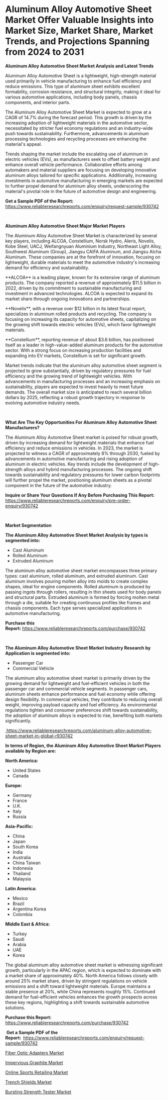 <p><h1>Aluminum Alloy Automotive Sheet Market Offer Valuable Insights into Market Size, Market Share, Market Trends, and Projections Spanning from 2024 to 2031</h1></p><p><strong>Aluminum Alloy Automotive Sheet Market Analysis and Latest Trends</strong></p>
<p><p>Aluminum Alloy Automotive Sheet is a lightweight, high-strength material used primarily in vehicle manufacturing to enhance fuel efficiency and reduce emissions. This type of aluminum sheet exhibits excellent formability, corrosion resistance, and structural integrity, making it ideal for various automotive applications, including body panels, chassis components, and interior parts. </p><p>The Aluminum Alloy Automotive Sheet Market is expected to grow at a CAGR of 14.7% during the forecast period. This growth is driven by the increasing adoption of lightweight materials in the automotive sector, necessitated by stricter fuel economy regulations and an industry-wide push towards sustainability. Furthermore, advancements in aluminum processing technologies and recycling processes are enhancing the material's appeal. </p><p>Trends shaping the market include the escalating use of aluminum in electric vehicles (EVs), as manufacturers seek to offset battery weight and enhance overall vehicle performance. Collaborative efforts among automakers and material suppliers are focusing on developing innovative aluminum alloys tailored for specific applications. Additionally, increasing investments in automotive manufacturing in emerging markets are expected to further propel demand for aluminum alloy sheets, underscoring the material's pivotal role in the future of automotive design and engineering.</p></p>
<p><strong>Get a Sample PDF of the Report:&nbsp;</strong> <a href="https://www.reliableresearchreports.com/enquiry/request-sample/930742?utm_campaign=16&utm_medium=2&utm_source=Github&utm_content=ia&utm_term=18102024&utm_id=aluminum-alloy-automotive-sheet">https://www.reliableresearchreports.com/enquiry/request-sample/930742</a></p>
<p>&nbsp;</p>
<p><strong>Aluminum Alloy Automotive Sheet Major Market Players</strong></p>
<p><p>The Aluminum Alloy Automotive Sheet Market is characterized by several key players, including ALCOA, Constellium, Norsk Hydro, Aleris, Novelis, Kobe Steel, UACJ, Weifangnyuan Aluminium Industry, Northeast Light Alloy, Southwest Aluminum (Group), Jiangsu CAIFA Aluminum, and Jiangsu Alcha Aluminum. These companies are at the forefront of innovation, focusing on lightweight, durable materials to meet the automotive industry's increasing demand for efficiency and sustainability.</p><p>**ALCOA** is a leading player, known for its extensive range of aluminum products. The company reported a revenue of approximately $11.5 billion in 2022, driven by its commitment to sustainable manufacturing and investment in advanced technologies. ALCOA is expected to expand its market share through ongoing innovations and partnerships.</p><p>**Novelis**, with a revenue over $12 billion in its latest fiscal report, specializes in aluminum rolled products and recycling. The company is focusing on increasing its capacity for automotive sheets, capitalizing on the growing shift towards electric vehicles (EVs), which favor lightweight materials.</p><p>**Constellium**, reporting revenue of about $3.6 billion, has positioned itself as a leader in high-value-added aluminum products for the automotive sector. With a strong focus on increasing production facilities and expanding into EV markets, Constellium is set for significant growth.</p><p>Market trends indicate that the aluminum alloy automotive sheet segment is projected to grow substantially, driven by regulatory pressures for fuel efficiency and the growing trend of lightweight vehicles. With advancements in manufacturing processes and an increasing emphasis on sustainability, players are expected to invest heavily to meet future demands. The overall market size is anticipated to reach several billion dollars by 2025, reflecting a robust growth trajectory in response to evolving automotive industry needs.</p></p>
<p>&nbsp;</p>
<p><strong>What Are The Key Opportunities For Aluminum Alloy Automotive Sheet Manufacturers?</strong></p>
<p><p>The Aluminum Alloy Automotive Sheet market is poised for robust growth, driven by increasing demand for lightweight materials that enhance fuel efficiency and reduce emissions in vehicles. In 2023, the market is projected to witness a CAGR of approximately 8% through 2030, fueled by advancements in automotive manufacturing and rising adoption of aluminum in electric vehicles. Key trends include the development of high-strength alloys and hybrid manufacturing processes. The ongoing shift towards sustainability and regulatory pressures for lower carbon footprints will further propel the market, positioning aluminum sheets as a pivotal component in the future of the automotive industry.</p></p>
<p><strong>Inquire or Share Your Questions If Any Before Purchasing This Report:</strong> <a href="https://www.reliableresearchreports.com/enquiry/pre-order-enquiry/930742?utm_campaign=16&utm_medium=2&utm_source=Github&utm_content=ia&utm_term=18102024&utm_id=aluminum-alloy-automotive-sheet">https://www.reliableresearchreports.com/enquiry/pre-order-enquiry/930742</a></p>
<p>&nbsp;</p>
<p><strong>Market Segmentation</strong></p>
<p><strong>The Aluminum Alloy Automotive Sheet Market Analysis by types is segmented into:</strong></p>
<p><ul><li>Cast Aluminum</li><li>Rolled Aluminum</li><li>Extruded Aluminum</li></ul></p>
<p><p>The aluminum alloy automotive sheet market encompasses three primary types: cast aluminum, rolled aluminum, and extruded aluminum. Cast aluminum involves pouring molten alloy into molds to create complex shapes, ideal for engine components. Rolled aluminum is produced by passing ingots through rollers, resulting in thin sheets used for body panels and structural parts. Extruded aluminum is formed by forcing molten metal through a die, suitable for creating continuous profiles like frames and chassis components. Each type serves specialized applications in automotive manufacturing.</p></p>
<p><strong>Purchase this Report:&nbsp;</strong><a href="https://www.reliableresearchreports.com/purchase/930742?utm_campaign=16&utm_medium=2&utm_source=Github&utm_content=ia&utm_term=18102024&utm_id=aluminum-alloy-automotive-sheet">https://www.reliableresearchreports.com/purchase/930742</a></p>
<p>&nbsp;</p>
<p><strong>The Aluminum Alloy Automotive Sheet Market Industry Research by Application is segmented into:</strong></p>
<p><ul><li>Passenger Car</li><li>Commercial Vehicle</li></ul></p>
<p><p>The aluminum alloy automotive sheet market is primarily driven by the growing demand for lightweight and fuel-efficient vehicles in both the passenger car and commercial vehicle segments. In passenger cars, aluminum sheets enhance performance and fuel economy while offering design flexibility. In commercial vehicles, they contribute to reducing overall weight, improving payload capacity and fuel efficiency. As environmental regulations tighten and consumer preferences shift towards sustainability, the adoption of aluminum alloys is expected to rise, benefiting both markets significantly.</p></p>
<p><a href="https://www.reliableresearchreports.com/aluminum-alloy-automotive-sheet-market-in-global-r930742?utm_campaign=16&utm_medium=2&utm_source=Github&utm_content=ia&utm_term=18102024&utm_id=aluminum-alloy-automotive-sheet">&nbsp;https://www.reliableresearchreports.com/aluminum-alloy-automotive-sheet-market-in-global-r930742</a></p>
<p><strong>In terms of Region, the Aluminum Alloy Automotive Sheet Market Players available by Region are:</strong></p>
<p>
    <p> <strong> North America: </strong>
        <ul>
            <li>United States</li>
            <li>Canada</li>
        </ul>
        </p> 
    <p> <strong> Europe: </strong>
        <ul>
            <li>Germany</li>
            <li>France</li>
            <li>U.K.</li>
            <li>Italy</li>
            <li>Russia</li>
        </ul>
        </p> 
    <p> <strong> Asia-Pacific: </strong>
        <ul>
            <li>China</li>
            <li>Japan</li>
            <li>South Korea</li>
            <li>India</li>
            <li>Australia</li>
            <li>China Taiwan</li>
            <li>Indonesia</li>
            <li>Thailand</li>
            <li>Malaysia</li>
        </ul>
        </p> 
    <p> <strong> Latin America: </strong>
        <ul>
            <li>Mexico</li>
            <li>Brazil</li>
            <li>Argentina Korea</li>
            <li>Colombia</li>
        </ul>
        </p> 
    <p> <strong> Middle East & Africa: </strong>
        <ul>
            <li>Turkey</li>
            <li>Saudi</li>
            <li>Arabia</li>
            <li>UAE</li>
            <li>Korea</li>
        </ul>
    </p>
    </p>
<p><p>The global aluminum alloy automotive sheet market is witnessing significant growth, particularly in the APAC region, which is expected to dominate with a market share of approximately 40%. North America follows closely with around 25% market share, driven by stringent regulations on vehicle emissions and a shift toward lightweight materials. Europe maintains a stable presence at 20%, while China represents roughly 15%. Continued demand for fuel-efficient vehicles enhances the growth prospects across these key regions, highlighting a shift towards sustainable automotive solutions.</p></p>
<p><strong>Purchase this Report: </strong><a href="https://www.reliableresearchreports.com/purchase/930742?utm_campaign=16&utm_medium=2&utm_source=Github&utm_content=ia&utm_term=18102024&utm_id=aluminum-alloy-automotive-sheet">https://www.reliableresearchreports.com/purchase/930742</a></p>
<p>&nbsp;<strong>Get a Sample PDF of the Report:&nbsp;&nbsp;</strong><a href="https://www.reliableresearchreports.com/enquiry/request-sample/930742?utm_campaign=16&utm_medium=2&utm_source=Github&utm_content=ia&utm_term=18102024&utm_id=aluminum-alloy-automotive-sheet">https://www.reliableresearchreports.com/enquiry/request-sample/930742</a></p>
<p><strong></strong></p>
<p><p><a href="https://www.linkedin.com/pulse/fiber-optic-adapters-market-maturity-analysis-regional-disparities-17gjf?utm_campaign=16&utm_medium=2&utm_source=Github&utm_content=ia&utm_term=18102024&utm_id=aluminum-alloy-automotive-sheet">Fiber Optic Adapters Market</a></p><p><a href="https://medium.com/@am6lascuyler/impervious-graphite-market-analysis-report-global-insights-by-region-type-powder-blocky-and-3e3f01644bd5?utm_campaign=16&utm_medium=2&utm_source=Github&utm_content=ia&utm_term=18102024&utm_id=aluminum-alloy-automotive-sheet">Impervious Graphite Market</a></p><p><a href="https://github.com/boringzqthorperec/Market-Research-Report-List-1/blob/main/online-sports-retailing-market.md?utm_campaign=16&utm_medium=2&utm_source=Github&utm_content=ia&utm_term=18102024&utm_id=aluminum-alloy-automotive-sheet">Online Sports Retailing Market</a></p><p><a href="https://issuu.com/reportprime-2/docs/trench-shields-market-size-2030.ppt_3c4960d21217e5?utm_campaign=16&utm_medium=2&utm_source=Github&utm_content=ia&utm_term=18102024&utm_id=aluminum-alloy-automotive-sheet">Trench Shields Market</a></p><p><a href="https://issuu.com/reportprime-2/docs/bursting-strength-tester-market-siz_7b3b7662744589?utm_campaign=16&utm_medium=2&utm_source=Github&utm_content=ia&utm_term=18102024&utm_id=aluminum-alloy-automotive-sheet">Bursting Strength Tester Market</a></p></p>